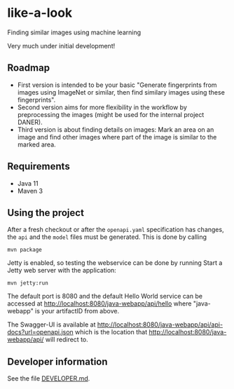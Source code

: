 # like-a-look 

Finding similar images using machine learning

Very much under initial development!
             
## Roadmap

 * First version is intended to be your basic "Generate fingerprints from images using ImageNet or similar,
   then find similary images using these fingerprints".
 * Second version aims for more flexibility in the workflow by preprocessing the images (might be used for 
   the internal project DANER).
 * Third version is about finding details on images: Mark an area on an image and find other images where part
   of the image is similar to the marked area.
   

## Requirements

 * Java 11
 * Maven 3

## Using the project

After a fresh checkout or after the `openapi.yaml` specification has changes, the `api` and the `model` files 
must be generated. This is done by calling 
```
mvn package
```

Jetty is enabled, so testing the webservice can be done by running
Start a Jetty web server with the application:
```
mvn jetty:run
```

The default port is 8080 and the default Hello World service can be accessed at
<http://localhost:8080/java-webapp/api/hello>
where "java-webapp" is your artifactID from above.

The Swagger-UI is available at <http://localhost:8080/java-webapp/api/api-docs?url=openapi.json>
which is the location that <http://localhost:8080/java-webapp/api/> will redirect to.

## Developer information

See the file [DEVELOPER.md](DEVELOPER.md).
